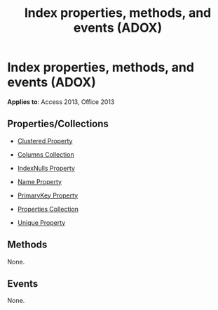 ﻿---
title: Index properties, methods, and events (ADOX)
TOCTitle: Properties, Methods, and Events
ms:assetid: 392ac7eb-a7ab-d016-ed7b-4054c6f9dacc
ms:mtpsurl: https://msdn.microsoft.com/library/JJ249139(v=office.15)
ms:contentKeyID: 48544237
ms.date: 09/18/2015
mtps_version: v=office.15
---

# Index properties, methods, and events (ADOX)


**Applies to**: Access 2013, Office 2013

## Properties/Collections

- [Clustered Property](clustered-property-adox.md)

- [Columns Collection](columns-collection-adox.md)

- [IndexNulls Property](indexnulls-property-adox.md)

- [Name Property](name-property-adox.md)

- [PrimaryKey Property](primarykey-property-adox.md)

- [Properties Collection](properties-collection-ado.md)

- [Unique Property](unique-property-adox.md)

## Methods

None.

## Events

None.


